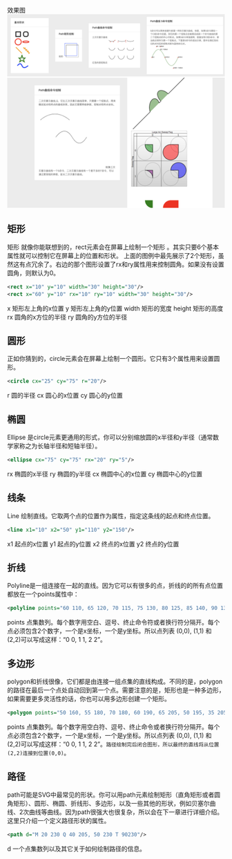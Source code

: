 效果图
![](https://raw.githubusercontent.com/LiXiaoRan/PicGoBed/master/img/20191203110107.png)
![](https://raw.githubusercontent.com/LiXiaoRan/PicGoBed/master/img/20191203110131.png)

## 矩形
矩形
就像你能联想到的，rect元素会在屏幕上绘制一个矩形 。其实只要6个基本属性就可以控制它在屏幕上的位置和形状。 上面的图例中最先展示了2个矩形，虽然这有点冗余了。右边的那个图形设置了rx和ry属性用来控制圆角。如果没有设置圆角，则默认为0。
```xml
<rect x="10" y="10" width="30" height="30"/>
<rect x="60" y="10" rx="10" ry="10" width="30" height="30"/>
```
x
矩形左上角的x位置
y
矩形左上角的y位置
width
矩形的宽度
height
矩形的高度
rx
圆角的x方位的半径
ry
圆角的y方位的半径

## 圆形 
正如你猜到的，circle元素会在屏幕上绘制一个圆形。它只有3个属性用来设置圆形。
```xml
<circle cx="25" cy="75" r="20"/>
```
r
圆的半径
cx
圆心的x位置
cy
圆心的y位置

## 椭圆
Ellipse 是circle元素更通用的形式，你可以分别缩放圆的x半径和y半径（通常数学家称之为长轴半径和短轴半径）。
```xml
<ellipse cx="75" cy="75" rx="20" ry="5"/>
```
rx
椭圆的x半径
ry
椭圆的y半径
cx
椭圆中心的x位置
cy
椭圆中心的y位置

## 线条
Line 绘制直线。它取两个点的位置作为属性，指定这条线的起点和终点位置。
```xml
<line x1="10" x2="50" y1="110" y2="150"/>
```
x1
起点的x位置
y1
起点的y位置
x2
终点的x位置
y2
终点的y位置

## 折线
Polyline是一组连接在一起的直线。因为它可以有很多的点，折线的的所有点位置都放在一个points属性中：
```xml
<polyline points="60 110, 65 120, 70 115, 75 130, 80 125, 85 140, 90 135, 95 150, 100 145"/>
```
points
点集数列。每个数字用空白、逗号、终止命令符或者换行符分隔开。每个点必须包含2个数字，一个是x坐标，一个是y坐标。所以点列表 (0,0), (1,1) 和(2,2)可以写成这样：“0 0, 1 1, 2 2”。


## 多边形
polygon和折线很像，它们都是由连接一组点集的直线构成。不同的是，polygon的路径在最后一个点处自动回到第一个点。需要注意的是，矩形也是一种多边形，如果需要更多灵活性的话，你也可以用多边形创建一个矩形。

```xml
<polygon points="50 160, 55 180, 70 180, 60 190, 65 205, 50 195, 35 205, 40 190, 30 180, 45 180"/>
```
points
点集数列。每个数字用空白符、逗号、终止命令或者换行符分隔开。每个点必须包含2个数字，一个是x坐标，一个是y坐标。所以点列表 (0,0), (1,1) 和(2,2)可以写成这样：“0 0, 1 1, 2 2”。`路径绘制完后闭合图形，所以最终的直线将从位置(2,2)连接到位置(0,0)`。

## 路径
path可能是SVG中最常见的形状。你可以用path元素绘制矩形（直角矩形或者圆角矩形）、圆形、椭圆、折线形、多边形，以及一些其他的形状，例如贝塞尔曲线、2次曲线等曲线。因为path很强大也很复杂，所以会在下一章进行详细介绍。这里只介绍一个定义路径形状的属性。
```xml
<path d="M 20 230 Q 40 205, 50 230 T 90230"/>
```
d
一个点集数列以及其它关于如何绘制路径的信息。


